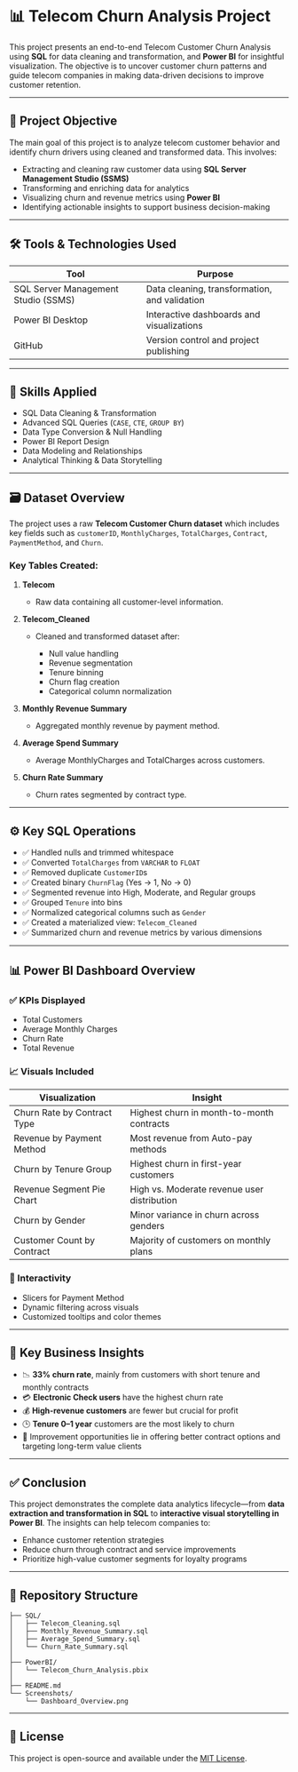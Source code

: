 # 📊 Telecom Churn Analysis Project

This project presents an end-to-end Telecom Customer Churn Analysis using **SQL** for data cleaning and transformation, and **Power BI** for insightful visualization. The objective is to uncover customer churn patterns and guide telecom companies in making data-driven decisions to improve customer retention.

---

## 📌 Project Objective

The main goal of this project is to analyze telecom customer behavior and identify churn drivers using cleaned and transformed data. This involves:

* Extracting and cleaning raw customer data using **SQL Server Management Studio (SSMS)**
* Transforming and enriching data for analytics
* Visualizing churn and revenue metrics using **Power BI**
* Identifying actionable insights to support business decision-making

---

## 🛠️ Tools & Technologies Used

| Tool                                | Purpose                                       |
| ----------------------------------- | --------------------------------------------- |
| SQL Server Management Studio (SSMS) | Data cleaning, transformation, and validation |
| Power BI Desktop                    | Interactive dashboards and visualizations     |
| GitHub                              | Version control and project publishing        |

---

## 🧠 Skills Applied

* SQL Data Cleaning & Transformation
* Advanced SQL Queries (`CASE`, `CTE`, `GROUP BY`)
* Data Type Conversion & Null Handling
* Power BI Report Design
* Data Modeling and Relationships
* Analytical Thinking & Data Storytelling

---

## 🗃️ Dataset Overview

The project uses a raw **Telecom Customer Churn dataset** which includes key fields such as `customerID`, `MonthlyCharges`, `TotalCharges`, `Contract`, `PaymentMethod`, and `Churn`.

### Key Tables Created:

1. **Telecom**

   * Raw data containing all customer-level information.

2. **Telecom\_Cleaned**

   * Cleaned and transformed dataset after:

     * Null value handling
     * Revenue segmentation
     * Tenure binning
     * Churn flag creation
     * Categorical column normalization

3. **Monthly Revenue Summary**

   * Aggregated monthly revenue by payment method.

4. **Average Spend Summary**

   * Average MonthlyCharges and TotalCharges across customers.

5. **Churn Rate Summary**

   * Churn rates segmented by contract type.

---

## ⚙️ Key SQL Operations

* ✅ Handled nulls and trimmed whitespace
* ✅ Converted `TotalCharges` from `VARCHAR` to `FLOAT`
* ✅ Removed duplicate `CustomerID`s
* ✅ Created binary `ChurnFlag` (Yes → 1, No → 0)
* ✅ Segmented revenue into High, Moderate, and Regular groups
* ✅ Grouped `Tenure` into bins
* ✅ Normalized categorical columns such as `Gender`
* ✅ Created a materialized view: `Telecom_Cleaned`
* ✅ Summarized churn and revenue metrics by various dimensions

---

## 📊 Power BI Dashboard Overview

### ✅ KPIs Displayed

* Total Customers
* Average Monthly Charges
* Churn Rate
* Total Revenue

### 📈 Visuals Included

| Visualization               | Insight                                     |
| --------------------------- | ------------------------------------------- |
| Churn Rate by Contract Type | Highest churn in month-to-month contracts   |
| Revenue by Payment Method   | Most revenue from Auto-pay methods          |
| Churn by Tenure Group       | Highest churn in first-year customers       |
| Revenue Segment Pie Chart   | High vs. Moderate revenue user distribution |
| Churn by Gender             | Minor variance in churn across genders      |
| Customer Count by Contract  | Majority of customers on monthly plans      |

### 🔀 Interactivity

* Slicers for Payment Method
* Dynamic filtering across visuals
* Customized tooltips and color themes

---

## 📌 Key Business Insights

* 📉 **33% churn rate**, mainly from customers with short tenure and monthly contracts
* 💳 **Electronic Check users** have the highest churn rate
* 💰 **High-revenue customers** are fewer but crucial for profit
* 🕒 **Tenure 0–1 year** customers are the most likely to churn
* 🎯 Improvement opportunities lie in offering better contract options and targeting long-term value clients

---

## ✅ Conclusion

This project demonstrates the complete data analytics lifecycle—from **data extraction and transformation in SQL** to **interactive visual storytelling in Power BI**. The insights can help telecom companies to:

* Enhance customer retention strategies
* Reduce churn through contract and service improvements
* Prioritize high-value customer segments for loyalty programs

---

## 📁 Repository Structure

```
├── SQL/
│   ├── Telecom_Cleaning.sql
│   ├── Monthly_Revenue_Summary.sql
│   ├── Average_Spend_Summary.sql
│   └── Churn_Rate_Summary.sql
│
├── PowerBI/
│   └── Telecom_Churn_Analysis.pbix
│
├── README.md
└── Screenshots/
    └── Dashboard_Overview.png
```

---

## 📎 License

This project is open-source and available under the [MIT License](LICENSE).

